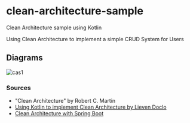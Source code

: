 # clean-architecture-sample
Clean Architecture sample using Kotlin

Using Clean Architecture to implement a simple CRUD System for Users

## Diagrams 
![cas1](https://user-images.githubusercontent.com/32870665/158040819-15e9fae5-95bc-4909-ad5f-785a6b4cb821.png)

### Sources
- "Clean Architecture" by Robert C. Martin
- [Using Kotlin to implement Clean Architecture by Lieven Doclo](https://www.youtube.com/watch?v=0wAvVcrbVK4&t)
- [Clean Architecture with Spring Boot](https://www.baeldung.com/spring-boot-clean-architecture)
